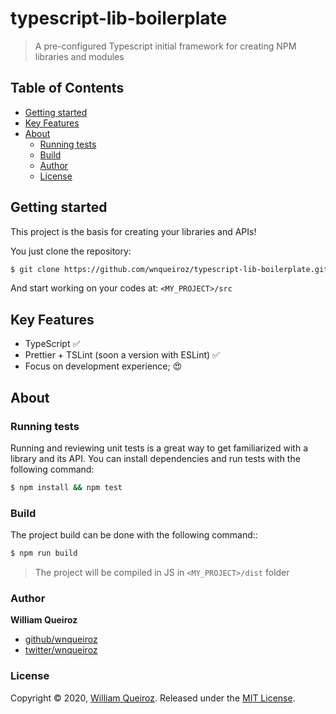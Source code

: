 # typescript-lib-boilerplate

> A pre-configured Typescript initial framework for creating NPM libraries and modules

## Table of Contents

- [Getting started](#getting-started)
- [Key Features](#key-features)
- [About](#about)
  - [Running tests](#running-tests)
  - [Build](#build)
  - [Author](#author)
  - [License](#license)

## Getting started

This project is the basis for creating your libraries and APIs!

You just clone the repository:

```bash
$ git clone https://github.com/wnqueiroz/typescript-lib-boilerplate.git <MY_PROJECT>
```

And start working on your codes at: `<MY_PROJECT>/src`

## Key Features

- TypeScript ✅
- Prettier + TSLint (soon a version with ESLint) ✅
- Focus on development experience; 😍

## About

### Running tests

Running and reviewing unit tests is a great way to get familiarized with a library and its API. You can install dependencies and run tests with the following command:

```sh
$ npm install && npm test
```

### Build

The project build can be done with the following command::

```sh
$ npm run build
```

> The project will be compiled in JS in `<MY_PROJECT>/dist` folder

### Author

**William Queiroz**

- [github/wnqueiroz](https://github.com/wnqueiroz)
- [twitter/wnqueiroz](https://twitter.com/wnqueiroz)

### License

Copyright © 2020, [William Queiroz](https://github.com/wnqueiroz).
Released under the [MIT License](LICENSE).
